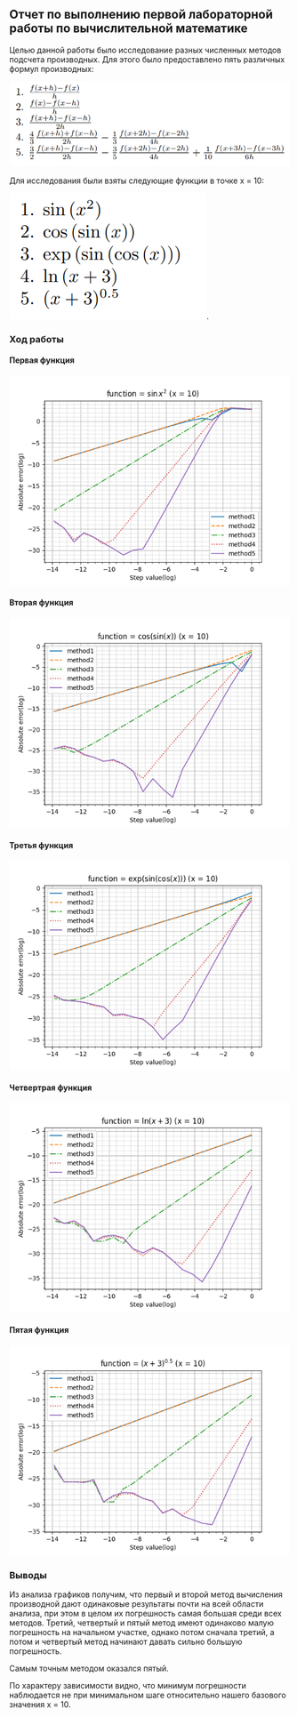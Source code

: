 ## Отчет по выполнению первой лабораторной работы по вычислительной математике

Целью данной работы было исследование разных численных методов подсчета производных. Для этого было предоставлено пять различных формул производных:

![](images/formulas/formulas.png)

Для исследования были взяты следующие функции в точке x = 10:

![](images/formulas/methods.png).

### Ход работы

#### Первая функция
![](images/graphs/funcGraph1.png)

#### Вторая функция
![](images/graphs/funcGraph2.png)

#### Третья функция
![](images/graphs/funcGraph3.png)

#### Четвертрая функция
![](images/graphs/funcGraph4.png)

#### Пятая функция
![](images/graphs/funcGraph5.png)

### Выводы

Из анализа графиков получим, что первый и второй метод вычисления производной дают одинаковые результаты почти на всей области анализа, при этом в целом их погрешность самая большая среди всех методов. 
Третий, четвертый и пятый метод имеют одинаково малую погрешность на начальном участке, однако потом сначала третий, а потом и четвертый метод начинают давать сильно большую погрешность. 

Самым точным методом оказался пятый.

По характеру зависимости видно, что минимум погрешности наблюдается не при минимальном шаге относительно нашего базового значения x = 10.